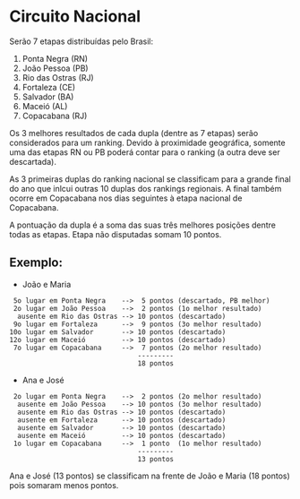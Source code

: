 # Circuito Nacional

Serão 7 etapas distribuídas pelo Brasil:

1. Ponta Negra (RN)
2. João Pessoa (PB)
3. Rio das Ostras (RJ)
4. Fortaleza (CE)
5. Salvador (BA)
6. Maceió (AL)
7. Copacabana (RJ)

Os 3 melhores resultados de cada dupla (dentre as 7 etapas) serão considerados para um ranking.
Devido à proximidade geográfica, somente uma das etapas RN ou PB poderá contar para o ranking (a outra deve ser descartada).

As 3 primeiras duplas do ranking nacional se classificam para a grande final do ano que inlcui outras 10 duplas dos rankings regionais.
A final também ocorre em Copacabana nos dias seguintes à etapa nacional de Copacabana.

A pontuação da dupla é a soma das suas três melhores posições dentre todas as etapas.
Etapa não disputadas somam 10 pontos.

## Exemplo:

- João e Maria

```
 5o lugar em Ponta Negra    -->  5 pontos (descartado, PB melhor)
 2o lugar em João Pessoa    -->  2 pontos (1o melhor resultado)
  ausente em Rio das Ostras --> 10 pontos (descartado)
 9o lugar em Fortaleza      -->  9 pontos (3o melhor resultado)
10o lugar em Salvador       --> 10 pontos (descartado)
12o lugar em Maceió         --> 10 pontos (descartado)
 7o lugar em Copacabana     -->  7 pontos (2o melhor resultado)
                                ---------
                                18 pontos
```

- Ana e José

```
 2o lugar em Ponta Negra    -->  2 pontos (2o melhor resultado)
  ausente em João Pessoa    --> 10 pontos (3o melhor resultado)
  ausente em Rio das Ostras --> 10 pontos (descartado)
  ausente em Fortaleza      --> 10 pontos (descartado)
  ausente em Salvador       --> 10 pontos (descartado)
  ausente em Maceió         --> 10 pontos (descartado)
 1o lugar em Copacabana     -->  1 ponto  (1o melhor resultado)
                                ---------
                                13 pontos
```

Ana e José (13 pontos) se classificam na frente de João e Maria (18 pontos) pois somaram menos pontos.
